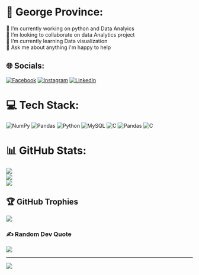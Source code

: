 # 💫 George Province:
🔭 I’m currently working on python and Data Analyics<br>👯 I’m looking to collaborate on data Analytics project<br>🌱 I’m currently learning Data visualization<br>💬 Ask me about anything i'm happy to help


## 🌐 Socials:
[![Facebook](https://img.shields.io/badge/Facebook-%231877F2.svg?logo=Facebook&logoColor=white)](https://facebook.com/provincegeorge412@gmailcom) [![Instagram](https://img.shields.io/badge/Instagram-%23E4405F.svg?logo=Instagram&logoColor=white)](https://instagram.com/_is_george_19) [![LinkedIn](https://img.shields.io/badge/LinkedIn-%230077B5.svg?logo=linkedin&logoColor=white)](https://linkedin.com/in/george-province-7007b4238) 

# 💻 Tech Stack:
![NumPy](https://img.shields.io/badge/numpy-%23013243.svg?style=for-the-badge&logo=numpy&logoColor=white) ![Pandas](https://img.shields.io/badge/pandas-%23150458.svg?style=for-the-badge&logo=pandas&logoColor=white) ![Python](https://img.shields.io/badge/python-3670A0?style=for-the-badge&logo=python&logoColor=ffdd54) ![MySQL](https://img.shields.io/badge/mysql-%2300f.svg?style=for-the-badge&logo=mysql&logoColor=white) ![C](https://img.shields.io/badge/c-%2300599C.svg?style=for-the-badge&logo=c&logoColor=white) ![Pandas](https://img.shields.io/badge/pandas-%23150458.svg?style=for-the-badge&logo=pandas&logoColor=white) ![C](https://img.shields.io/badge/c-%2300599C.svg?style=for-the-badge&logo=c&logoColor=white)
# 📊 GitHub Stats:
![](https://github-readme-stats.vercel.app/api?username=georgepr0xy&theme=dark&hide_border=false&include_all_commits=true&count_private=false)<br/>
![](https://github-readme-streak-stats.herokuapp.com/?user=georgepr0xy&theme=dark&hide_border=false)<br/>
![](https://github-readme-stats.vercel.app/api/top-langs/?username=georgepr0xy&theme=dark&hide_border=false&include_all_commits=true&count_private=false&layout=compact)

## 🏆 GitHub Trophies
![](https://github-profile-trophy.vercel.app/?username=georgepr0xy&theme=discord&no-frame=true&no-bg=false&margin-w=4)

### ✍️ Random Dev Quote
![](https://quotes-github-readme.vercel.app/api?type=horizontal&theme=radical)

---
[![](https://visitcount.itsvg.in/api?id=georgepr0xy&icon=2&color=3)](https://visitcount.itsvg.in)

<!-- Proudly created with GPRM ( https://gprm.itsvg.in ) -->
 
